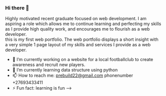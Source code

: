 ### Hi there 👋
Highly motivated recent graduate focused on web development. I am aspiring a role which allows me to continue learning and perfecting my skills as I provide high quality work, and encourages me to flourish as a web developer.  
this is my first web portfolio. The web portfolio displays a short insight with a very simple 1 page layout of my skills and services I provide as a web developer. 

- 🔭 I’m currently working on a website for a local footballclub to create awareness and recruit new players.  
- 🌱 I’m currently learning data structure using python 
- 📫 How to reach me: prebuild22@gmail.com phonenumber +27693433411 
- ⚡ Fun fact: learning is fun 
-->

  
<!--
**prebuil/prebuil** is a ✨ _special_ ✨ repository because its `README.md` (this file) appears on your GitHub profile.





